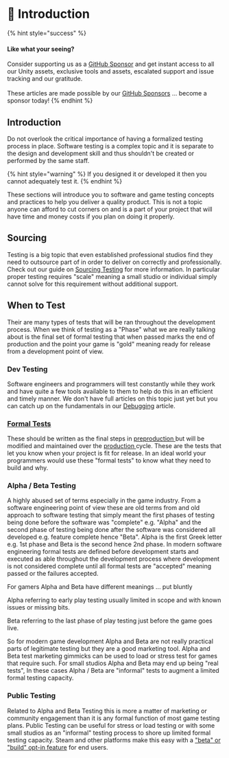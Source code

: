 # 👋 Introduction

{% hint style="success" %}
#### Like what your seeing?

Consider supporting us as a [GitHub Sponsor](../become-a-sponsor.md) and get instant access to all our Unity assets, exclusive tools and assets, escalated support and issue tracking and our gratitude.\
\
These articles are made possible by our [GitHub Sponsors](https://github.com/sponsors/heathen-engineering) ... become a sponsor today!
{% endhint %}

## Introduction

Do not overlook the critical importance of having a formalized testing process in place. Software testing is a complex topic and it is separate to the design and development skill and thus shouldn't be created or performed by the same staff.

{% hint style="warning" %}
If you designed it or developed it then you cannot adequately test it.
{% endhint %}

These sections will introduce you to software and game testing concepts and practices to help you deliver a quality product. This is not a topic anyone can afford to cut corners on and is a part of your project that will have time and money costs if you plan on doing it properly.

## Sourcing

Testing is a big topic that even established professional studios find they need to outsource part of in order to deliver on correctly and professionally. Check out our guide on [Sourcing Testing](../getting-started/sourcing/testing.md) for more information. In particular proper testing requires "scale" meaning a small studio or individual simply cannot solve for this requirement without additional support.

## When to Test

Their are many types of tests that will be ran throughout the development process. When we think of testing as a "Phase" what we are really talking about is the final set of formal testing that when passed marks the end of production and the point your game is "gold" meaning ready for release from a development point of view.

### Dev Testing

Software engineers and programmers will test constantly while they work and have quite a few tools available to them to help do this in an efficient and timely manner. We don't have full articles on this topic just yet but you can catch up on the fundamentals in our [Debugging](../fundamentals/debugging.md) article.

### [Formal Tests](writing-formal-tests.md)

These should be written as the final steps in [preproduction ](../fundamentals/development-phases.md#preproduction)but will be modified and maintained over the [production ](../fundamentals/development-phases.md#production)cycle. These are the tests that let you know when your project is fit for release. In an ideal world your programmers would use these "formal tests" to know what they need to build and why.

### Alpha / Beta Testing

A highly abused set of terms especially in the game industry. From a software engineering point of view these are old terms from and old approach to software testing that simply meant the first phases of testing being done before the software was "complete" e.g. "Alpha" and the second phase of testing being done after the software was considered all developed e.g. feature complete hence "Beta". Alpha is the first Greek letter e.g. 1st phase and Beta is the second hence 2nd phase. In modern software engineering formal tests are defined before development starts and executed as able throughout the development process where development is not considered complete until all formal tests are "accepted" meaning passed or the failures accepted.

For gamers Alpha and Beta have different meanings ... put bluntly

Alpha referring to early play testing usually limited in scope and with known issues or missing bits.

Beta referring to the last phase of play testing just before the game goes live.

So for modern game development Alpha and Beta are not really practical parts of legitimate testing but they are a good marketing tool. Alpha and Beta test marketing gimmicks can be used to load or stress test for games that require such. For small studios Alpha and Beta may end up being "real tests", In these cases Alpha / Beta are "informal" tests to augment a limited formal testing capacity.

### Public Testing

Related to Alpha and Beta Testing this is more a matter of marketing or community engagement than it is any formal function of most game testing plans. Public Testing can be useful for stress or load testing or with some small studios as an "informal" testing process to shore up limited formal testing capacity. Steam and other platforms make this easy with a ["beta" or "build" opt-in feature](https://partner.steamgames.com/doc/store/testing) for end users.
